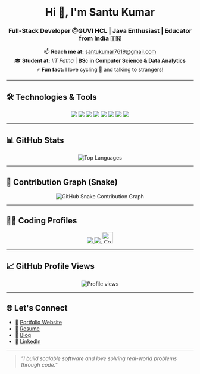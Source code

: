 <h1 align="center">Hi 👋, I'm Santu Kumar</h1>
<h3 align="center">Full-Stack Developer @GUVI HCL | Java Enthusiast | Educator from India 🇮🇳</h3>

<p align="center">
  📫 <strong>Reach me at:</strong> <a href="mailto:santukumar7619@gmail.com">santukumar7619@gmail.com</a><br>
  🎓 <strong>Student at:</strong> <em>IIT Patna</em> | <strong>BSc in Computer Science & Data Analytics</strong><br>
  ⚡ <strong>Fun fact:</strong> I love cycling 🚴 and talking to strangers!
</p>

---

## 🛠️ Technologies & Tools

<p align="center">
  <img src="https://img.shields.io/badge/Java-ED8B00?style=for-the-badge&logo=java&logoColor=white" />
  <img src="https://img.shields.io/badge/React-20232A?style=for-the-badge&logo=react&logoColor=61DAFB" />
  <img src="https://img.shields.io/badge/Spring_Boot-6DB33F?style=for-the-badge&logo=spring-boot&logoColor=white" />
  <img src="https://img.shields.io/badge/MySQL-0d94a4?style=for-the-badge&logo=mysql&logoColor=white" />
  <img src="https://img.shields.io/badge/JavaScript-F7DF1E?style=for-the-badge&logo=javascript&logoColor=black" />
  <img src="https://img.shields.io/badge/HTML5-E34F26?style=for-the-badge&logo=html5&logoColor=white" />
  <img src="https://img.shields.io/badge/CSS3-1572B6?style=for-the-badge&logo=css3&logoColor=white" />
  <img src="https://img.shields.io/badge/Postman-FF6C37?style=for-the-badge&logo=postman&logoColor=white" />
</p>

---

## 📊 GitHub Stats

<p align="center">
  <img src="https://github-readme-stats.vercel.app/api/top-langs/?username=Santu-kumar364&layout=compact&theme=tokyonight&hide_border=true" alt="Top Languages"/>
</p>

---

## 🐍 Contribution Graph (Snake)

<p align="center">
  <img src="https://raw.githubusercontent.com/Santu-kumar364/Santu-kumar364/output/github-contribution-grid-snake.svg" alt="GitHub Snake Contribution Graph" />
</p>

---

## 👨‍💻 Coding Profiles

<p align="center">
  <a href="https://leetcode.com/u/santukumar7619/" target="_blank">
    <img src="https://img.shields.io/badge/LeetCode-FFA116?style=for-the-badge&logo=LeetCode&logoColor=black" />
  </a>
  <a href="https://www.hackerrank.com/profile/santukumar7619" target="_blank">
    <img src="https://img.shields.io/badge/HackerRank-2EC866?style=for-the-badge&logo=HackerRank&logoColor=white" />
  </a>
  <a href="https://www.naukri.com/code360/profile/5e2c8886-59a2-4393-943b-773290a29342" target="_blank">
    <img src="https://files.codingninjas.in/new-cn-logos-1-1711622387.svg" alt="Code360 Logo" height="30" />
  </a>
</p>

---

## 📈 GitHub Profile Views

<p align="center">
  <img src="https://komarev.com/ghpvc/?username=Santu-kumar364&label=Profile%20views&color=0e75b6&style=flat" alt="Profile views" />
</p>

---

## 🌐 Let's Connect

- 🔗 [Portfolio Website](https://your-portfolio.com)  
- 📄 [Resume](https://your-resume.com)  
- 📝 [Blog](https://your-blog.com)  
- 💼 [LinkedIn](https://www.linkedin.com/in/your-link/)  

---

> _"I build scalable software and love solving real-world problems through code."_

 

 
  
